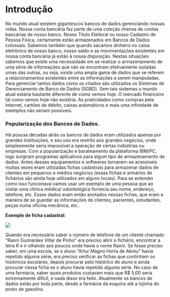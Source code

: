 <h1>Introdução </h1>

No mundo atual existem gigantescos bancos de dados
gerenciando nossas vidas. Nossa conta bancária faz parte de uma
coleção imensa de contas bancárias de nosso banco. Nosso Título
Eleitoral ou nosso Cadastro de Pessoa Física, certamente estão
armazenados em Bancos de Dados colossais. Sabemos também
que quando sacamos dinheiro no caixa eletrônico de nosso banco,
nosso saldo e as movimentações existentes em nossa conta
bancária já estão à nossa disposição.
Nestas situações sabemos que existe uma necessidade em
se realizar o armazenamento de uma série de informações que
não se encontram efetivamente isoladas umas das outras, ou seja,
existe uma ampla gama de dados que se referem a relacionamentos
existentes entre as informações a serem manipuladas.
Para gerenciar tantos dados como os citados são utilizados
os Sistemas de Gerenciamento de Banco de Dados (SGBD).
Sem tais sistemas o mundo atual estaria bastante diferente de como vemos hoje. O mercado financeiro tal como vemos hoje não
existiria. As praticidades como compras pela Internet, cartões de débito, caixas automáticos e mais uma infinidade de exemplos
não seriam possíveis.

### Popularização dos Bancos de Dados.

   Há poucas décadas atrás os bancos de dados eram utilizados
apenas por grandes instituições, e seu uso era restrito aos grandes negócios, onde simplesmente seria impossível a operação de certas indústrias ou empresas.
   Com a popularização e barateamento da plataforma IBM/PC,
logo surgiram programas aplicativos para algum tipo de
armazenamento de dados.
   Antes desses equipamentos e softwares tornarem-se
acessíveis muitas vezes eram utilizadas fichas cadastrais para
armazenar dados de clientes em pequenos e médios negócios
(essas fichas e armários de fichários são ainda hoje utilizados em
alguns locais).
   Para se entender como isso funcionava vamos usar um
exemplo de uma pessoa que ao visitar uma clínica médica/
odontológica fornecia seu nome, endereço, telefone, etc. Esses
dados eram então anotados nessas fichas, que eram a maneira de
se guardar as informações de clientes, pacientes, estudantes, peças numa oficina mecânica, etc..

**Exemplo de ficha cadastral:**


![](https://i.imgur.com/Sj7yL8T.png)

Quando era necessário saber o número de telefone de um
cliente chamado "Raoni Guimarães Villar de Pinho" era preciso
abrir o fichário, encontrar a letra R e ir olhando aos poucos onde havia o nome Raoni. Se fosse preciso saber, em uma escola, se o aluno "Artur Magno Horta de Abreu" havia repetido alguma série, era preciso verificar as fichas que continham os históricos escolares, depois procurar pelo histórico do aluno e ainda procurar nessa ficha se o aluno havia repetido alguma série. No caso de uma farmácia, saber quais produtos custavam mais que R$ 5,00 seria extremamente difícil, e nada disso era feito.
Atualmente os bancos de dados estão por toda parte, desde a
farmácia da esquina até a lojinha do posto de gasolina.


